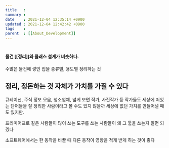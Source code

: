 ```yaml
---
title   :
summary :
date    : 2021-12-04 12:35:14 +0900
updated : 2021-12-04 12:42:42 +0900
tags    :
parent  : [[About_Development]]
---
```


#

#### 물건 [[정리]]와 클래스 설계가 비슷하다.
수많은 물건에 쌓인 집을 종류별, 용도별 정리하는 것

## 정리, 정돈하는 것 자체가 가치를 가질 수 있다
큐레이션, 주식 정보 모음, 청소업체,
넓게 보면 작가, 사진작가 등 작가들도 세상에 떠있는 단어들을 잘 정리한 사람이라고
볼 수도 있지 않을까
세상에 없던 가치를 만들어낼 때도 있지만.

프리미어프로 같은 사람들이 많이 쓰는 도구를 쓰는 사람들이 왜 그 툴을 쓰는지 알면 되겠다

소프트웨어에서는 한 동작을 바꿀 때 다른 동작이 영향을 적게 받게 하는 것이 좋다
